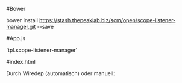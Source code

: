 #Bower

  bower install https://stash.thepeaklab.biz/scm/open/scope-listener-manager.git --save

#App.js

  'tpl.scope-listener-manager'

#index.html

Durch Wiredep (automatisch) oder manuell:

  <script src="bower_components/scope-listener-manager/dist/scope-listener-manager.js"></script>

